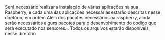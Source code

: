 Será necessário realizar a instalação de várias aplicações na sua Raspberry, e cada uma das aplicações necessárias estarão descritas nesse diretório, em ordem
Além dos pacotes necessários na raspberry, ainda serão necessários alguns pacotes para o desenvolvimento do código que será executado nos sensores... Todos os arquivos estarão disponíveis nesse diretório

